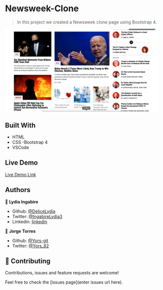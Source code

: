 # Newsweek-Clone

> In this project we created a Newsweek clone page using Bootstrap 4.

![screenshot](assets/images/Screenshot.png)

## Built With

- HTML
- CSS
-Bootstrap 4
- VSCode

## Live Demo

[Live Demo Link](https://yors-git.github.io/Newsweek-clone/)


## Authors

👤 **Lydia Ingabire**

- Github: [@DeliceLydia](https://github.com/DeliceLydia)
- Twitter: [@IngabireLydia3](https://twitter.com/IngabireLydia)
- Linkedin: [linkedin](https://www.linkedin.com/in/delice-lydia-91b55b167)


👤 **Jorge Torres**

- Github: [@Yors-git](https://github.com/Yors-git)
- Twitter: [@Yors_82](https://twitter.com/Yors_82) 


## 🤝 Contributing

Contributions, issues and feature requests are welcome!

Feel free to check the [issues page](enter issues url here).
